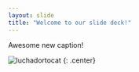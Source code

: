 ```yaml
---
layout: slide
title: "Welcome to our slide deck!"
---
```


Awesome new caption!

![luchadortocat](https://octodex.github.com/images/luchadortocat.png)
{: .center}
